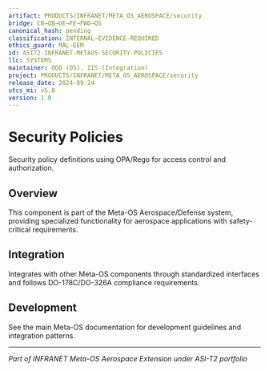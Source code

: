 ```yaml
---
artifact: PRODUCTS/INFRANET/META_OS_AEROSPACE/security
bridge: CB→QB→UE→FE→FWD→QS
canonical_hash: pending
classification: INTERNAL–EVIDENCE-REQUIRED
ethics_guard: MAL-EEM
id: ASIT2-INFRANET-METAOS-SECURITY-POLICIES
llc: SYSTEMS
maintainer: OOO (OS), IIS (Integration)
project: PRODUCTS/INFRANET/META_OS_AEROSPACE/security
release_date: 2024-09-24
utcs_mi: v5.0
version: 1.0
---
```


# Security Policies

Security policy definitions using OPA/Rego for access control and authorization.

## Overview

This component is part of the Meta-OS Aerospace/Defense system, providing specialized functionality for aerospace applications with safety-critical requirements.

## Integration

Integrates with other Meta-OS components through standardized interfaces and follows DO-178C/DO-326A compliance requirements.

## Development

See the main Meta-OS documentation for development guidelines and integration patterns.

---

*Part of INFRANET Meta-OS Aerospace Extension under ASI-T2 portfolio*